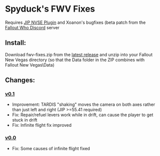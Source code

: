 # Spyduck's FWV Fixes

Requires [JIP NVSE Plugin](https://www.nexusmods.com/newvegas/mods/58277) and Xoanon's bugfixes (beta patch from the [Fallout Who Discord](https://discordapp.com/invite/wUXCzQY) server

## Install:
Download fwv-fixes.zip from the [latest release](https://github.com/Spyduck/fwv-fixes/releases/tag/v0.1) and unzip into your Fallout New Vegas directory (so that the Data folder in the ZIP combines with Fallout New Vegas\Data)

## Changes:

### [v0.1](https://github.com/Spyduck/fwv-fixes/releases/tag/v0.1)
- Improvement: TARDIS "shaking" moves the camera on both axes rather than just left and right (JIP >=55.41 required)
- Fix: Repair/refuel levers work while in drift, can cause the player to get stuck in drift
- Fix: Infinite flight fix improved

### [v0.0](https://github.com/Spyduck/fwv-fixes/releases/tag/v0.0)
- Fix: Some causes of infinite flight fixed
